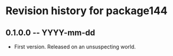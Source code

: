 # Revision history for package144

## 0.1.0.0 -- YYYY-mm-dd

* First version. Released on an unsuspecting world.
